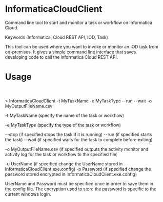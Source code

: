 # InformaticaCloudClient
Command line tool to start and monitor a task or workflow on Informatica Cloud.

Keywords (Informatica, Cloud REST API, IOD, Task)

This tool can be used where you want to invoke or monitor an IOD task from on-premises. It gives a simple command line interface that saves developing code to call the Informatica Cloud REST API.


Usage
========
 <br><br> > InformaticaCloudClient -t MyTaskName -e MyTaskType --run --wait -o MyOutputFileName.csv


-t MyTaskName   (specify the name of the task or workflow)

-e MyTaskType   (specify the type of the task or workflow)

--stop          (if specified stops the task if it is running)
--run           (if specified starts the task)
--wait          (if specified waits for the task to complete before exiting)

-o MyOutputFileName.csv  (if specified outputs the activity monitor and activity log for the task or workflow to the specified file)

-u UserName     (if specified change the UserName stored in InformaticaCloudClient.exe.config)
-p Password     (if specified change the password stored encrypted in InformaticaCloudClient.exe.config)

UserName and Password must be specified once in order to save them in the config file.
The encryption used to store the password is specific to the current windows login.
